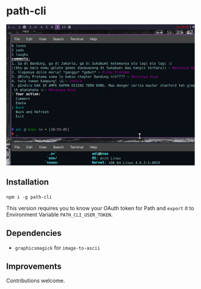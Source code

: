 # path-cli

![](cli.gif)

## Installation

`npm i -g path-cli`

This version requires you to know your OAuth token for Path and `export` it to Environment Variable `PATH_CLI_USER_TOKEN`.

## Dependencies

- `graphicsmagick` for `image-to-ascii`

## Improvements

Contributions welcome.
